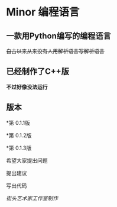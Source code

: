 # Minor 编程语言

## 一款用Python编写的编程语言

~~自古以来从来没有人用解析语言写解析语言~~

## 已经制作了C++版

**不过好像没法运行**

## 版本

*第 0.1.1版

*第 0.1.2版

*第 0.1.3版

希望大家提出问题

提出建议

写出代码

*街头艺术家工作室制作*
